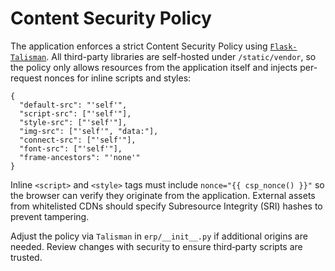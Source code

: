 # Content Security Policy

The application enforces a strict Content Security Policy using
[`Flask-Talisman`](https://github.com/GoogleCloudPlatform/flask-talisman).
All third-party libraries are self-hosted under `/static/vendor`, so the
policy only allows resources from the application itself and injects
per-request nonces for inline scripts and styles:

```
{
  "default-src": "'self'",
  "script-src": ["'self'"],
  "style-src": ["'self'"],
  "img-src": ["'self'", "data:"],
  "connect-src": ["'self'"],
  "font-src": ["'self'"],
  "frame-ancestors": "'none'"
}
```

Inline `<script>` and `<style>` tags must include `nonce="{{ csp_nonce() }}"`
so the browser can verify they originate from the application. External
assets from whitelisted CDNs should specify Subresource Integrity (SRI)
hashes to prevent tampering.

Adjust the policy via `Talisman` in `erp/__init__.py` if additional
origins are needed. Review changes with security to ensure third‑party
scripts are trusted.
